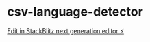 # csv-language-detector

[Edit in StackBlitz next generation editor ⚡️](https://stackblitz.com/~/github.com/tktcorporation/csv-language-detector)